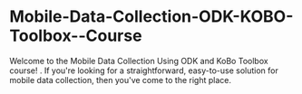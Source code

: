 # Mobile-Data-Collection-ODK-KOBO-Toolbox--Course
Welcome to the Mobile Data Collection Using ODK and KoBo Toolbox course! . If you're looking for a straightforward, easy-to-use solution for mobile data collection, then you've come to the right place.
